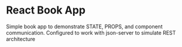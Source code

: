 # React Book App
Simple book app to demonstrate STATE, PROPS, and component communication.
Configured to work with json-server to simulate REST architecture
